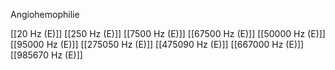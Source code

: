

Angiohemophilie

[[20 Hz (E)]]
[[250 Hz (E)]]
[[7500 Hz (E)]]
[[67500 Hz (E)]]
[[50000 Hz (E)]]
[[95000 Hz (E)]]
[[275050 Hz (E)]]
[[475090 Hz (E)]]
[[667000 Hz (E)]]
[[985670 Hz (E)]]